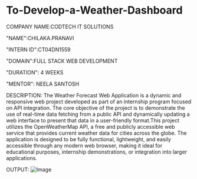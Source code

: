 # To-Develop-a-Weather-Dashboard

COMPANY NAME:CODTECH IT SOLUTIONS

"NAME":CHILAKA.PRANAVI

"INTERN ID":CT04DN1559

"DOMAIN":FULL STACK WEB DEVELOPMENT

"DURATION": 4 WEEKS

"MENTOR": NEELA SANTOSH

DESCRIPTION:
The Weather Forecast Web Application is a dynamic and responsive web project developed as part of an internship program focused on API integration. The core objective of the project is to demonstrate the use of real-time data fetching from a public API and dynamically updating a web interface to present that data in a user-friendly format.This project utilizes the OpenWeatherMap API, a free and publicly accessible web service that provides current weather data for cities across the globe. The application is designed to be fully functional, lightweight, and easily accessible through any modern web browser, making it ideal for educational purposes, internship demonstrations, or integration into larger applications.

OUTPUT:
![Image](https://github.com/user-attachments/assets/74ad41b1-c1be-4493-8310-fcd5a87ff31f)
